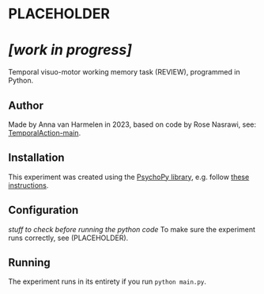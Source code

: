 # PLACEHOLDER

# ***[work in progress]***

Temporal visuo-motor working memory task (REVIEW), programmed in Python.


## Author
Made by Anna van Harmelen in 2023, based on code by Rose Nasrawi, see: [TemporalAction-main](https://github.com/rosenasrawi/TemporalAction).

## Installation
This experiment was created using the [PsychoPy library](https://www.psychopy.org), e.g. follow [these instructions](https://www.psychopy.org/download.html).

## Configuration
_stuff to check before running the python code_
To make sure the experiment runs correctly, see (PLACEHOLDER).

## Running
The experiment runs in its entirety if you run `python main.py`.